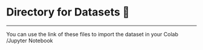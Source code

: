 # Directory for Datasets 📃
<hr>
You can use the link of these files to import the dataset in your Colab /Jupyter Notebook 
